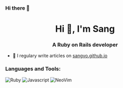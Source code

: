 ### Hi there 👋

<h1 align="center">Hi 👋, I'm Sang</h1>
<h3 align="center">A Ruby on Rails developer</h3>

- 📝 I regulary write articles on [sangvo.github.io](sangvo.github.io)


<h3 align="left">Languages and Tools:</h3>

![Ruby](https://shields.io/badge/ruby-red?logo=ruby&style=for-the-badge)
![Javascript](https://shields.io/badge/javascript-blue?logo=javascript&style=for-the-badge)
![NeoVim](https://shields.io/badge/neovim-%2357A143?logo=neovim&style=for-the-badge&logoColor=white)

